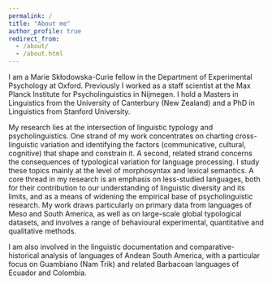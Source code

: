 ```yaml
---
permalink: /
title: "About me"
author_profile: true
redirect_from: 
  - /about/
  - /about.html
---
```


I am a Marie Skłodowska-Curie fellow in the Department of Experimental Psychology at Oxford. Previously I worked as a staff scientist at the Max Planck Institute for Psycholinguistics in Nijmegen. I hold a Masters in Linguistics from the University of Canterbury (New Zealand) and a PhD in Linguistics from Stanford University.  

My research lies at the intersection of linguistic typology and psycholinguistics. One strand of my work concentrates on charting cross-linguistic variation and identifying the factors (communicative, cultural, cognitive) that shape and constrain it.  A second, related strand concerns the consequences of typological variation for language processing. I study these topics mainly at the level of morphosyntax and lexical semantics. A core thread in my research is an emphasis on less-studied languages, both for their contribution to our understanding of linguistic diversity and its limits, and as a means of widening the empirical base of psycholinguistic research. My work draws particularly on primary data from languages of Meso and South America, as well as on large-scale global typological datasets, and involves a range of behavioural experimental, quantitative and qualitative methods.

I am also involved in the linguistic documentation and comparative-historical analysis of languages of Andean South America, with a particular focus on Guambiano (Nam Trik) and related Barbacoan languages of Ecuador and Colombia.


